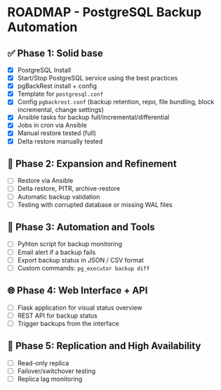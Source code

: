 # ROADMAP - PostgreSQL Backup Automation

## ✅ Phase 1: Solid base
- [x] PostgreSQL Install
- [x] Start/Stop PostgreSQL service using the best practices 
- [x] pgBackRest install + config
- [x] Template for `postgresql.conf`
- [x] Config `pgbackrest.conf` (backup retention, repo, file bundling, block incremental, change settings)
- [x] Ansible tasks for backup full/incremental/differential
- [x] Jobs in cron via Ansible
- [x] Manual restore tested (full)
- [x] Delta restore manually tested 

## 🧩 Phase 2: Expansion and Refinement
- [ ] Restore via Ansible
- [ ] Delta restore, PITR, archive-restore
- [ ] Automatic backup validation
- [ ] Testing with corrupted database or missing WAL files

## 🔧 Phase 3: Automation and Tools
- [ ] Pyhton script for backup monitoring
- [ ] Email alert if a backup fails
- [ ] Export backup status in JSON / CSV format
- [ ] Custom commands: `pg_executor backup diff`

## 🌐 Phase 4: Web Interface + API
- [ ] Flask application for visual status overview
- [ ] REST API for backup status
- [ ] Trigger backups from the interface

## 🔄 Phase 5: Replication and High Availability
- [ ] Read-only replica
- [ ] Failover/switchover testing
- [ ] Replica lag monitoring

